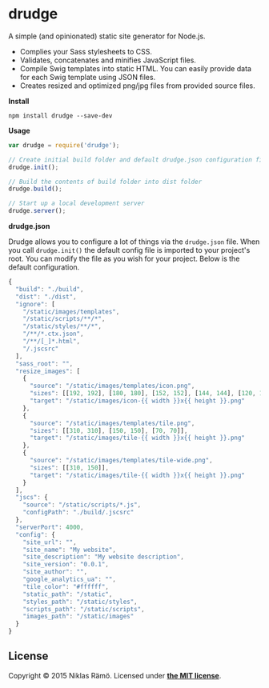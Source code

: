 # drudge

A simple (and opinionated) static site generator for Node.js.

* Complies your Sass stylesheets to CSS.
* Validates, concatenates and minifies JavaScript files.
* Compile Swig templates into static HTML. You can easily provide data for each Swig template using JSON files.
* Creates resized and optimized png/jpg files from provided source files.

**Install**

`npm install drudge --save-dev`

**Usage**

```javascript
var drudge = require('drudge');

// Create initial build folder and default drudge.json configuration file
drudge.init();

// Build the contents of build folder into dist folder
drudge.build();

// Start up a local development server
drudge.server();
```

**drudge.json**

Drudge allows you to configure a lot of things via the `drudge.json` file. When you call `drudge.init()` the default config file is imported to your project's root. You can modify the file as you wish for your project. Below is the default configuration.

```javascript
{
  "build": "./build",
  "dist": "./dist",
  "ignore": [
    "/static/images/templates",
    "/static/scripts/**/*",
    "/static/styles/**/*",
    "/**/*.ctx.json",
    "/**/[_]*.html",
    "/.jscsrc"
  ],
  "sass_root": "",
  "resize_images": [
    {
      "source": "/static/images/templates/icon.png",
      "sizes": [[192, 192], [180, 180], [152, 152], [144, 144], [120, 120], [114, 114], [76, 76], [72, 72], [57, 57]],
      "target": "/static/images/icon-{{ width }}x{{ height }}.png"
    },
    {
      "source": "/static/images/templates/tile.png",
      "sizes": [[310, 310], [150, 150], [70, 70]],
      "target": "/static/images/tile-{{ width }}x{{ height }}.png"
    },
    {
      "source": "/static/images/templates/tile-wide.png",
      "sizes": [[310, 150]],
      "target": "/static/images/tile-{{ width }}x{{ height }}.png"
    }
  ],
  "jscs": {
    "source": "/static/scripts/*.js",
    "configPath": "./build/.jscsrc"
  },
  "serverPort": 4000,
  "config": {
    "site_url": "",
    "site_name": "My website",
    "site_description": "My website description",
    "site_version": "0.0.1",
    "site_author": "",
    "google_analytics_ua": "",
    "tile_color": "#ffffff",
    "static_path": "/static",
    "styles_path": "/static/styles",
    "scripts_path": "/static/scripts",
    "images_path": "/static/images"
  }
}
```

## License

Copyright &copy; 2015 Niklas Rämö. Licensed under **[the MIT license](LICENSE.md)**.